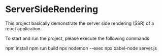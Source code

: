 # ServerSideRendering

This project basically demonstrate the server side rendering (SSR) of a react application.

To start and run the project, please execute the following commands

npm install
npm run build
npx nodemon --exec npx babel-node server.js
 
